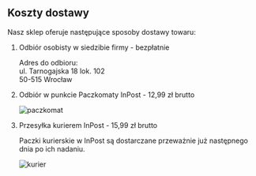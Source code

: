 ## Koszty dostawy

Nasz sklep oferuje następujące sposoby dostawy towaru:

1. Odbiór osobisty w siedzibie firmy - bezpłatnie

   Adres do odbioru:  
   ul. Tarnogajska 18 lok. 102  
   50-515 Wrocław

2. Odbiór w punkcie Paczkomaty InPost - 12,99 zł brutto

   ![paczkomat](https://inpost.pl/sites/default/files/2020-03/Ikona%20Logo%20Paczkomaty_0.jpg 'paczkomat')

3. Przesyłka kurierem InPost - 15,99 zł brutto

   Paczki kurierskie w InPost są dostarczane przeważnie już następnego dnia po ich nadaniu.

   ![kurier](https://inpost.pl/sites/default/files/2020-04/Logo%20Kurier%20Ikona.jpg 'InPost Kurier')
